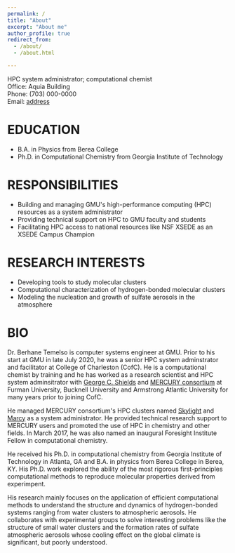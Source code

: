 ```yaml
---
permalink: /
title: "About"
excerpt: "About me"
author_profile: true
redirect_from: 
  - /about/
  - /about.html

---
```


HPC system administrator; computational chemist   
Office: Aquia Building  
Phone: (703) 000-0000  
Email: [address](mailto:btemelso@gmu.edu)

# EDUCATION

*   B.A. in Physics from Berea College
*   Ph.D. in Computational Chemistry from Georgia Institute of Technology

# RESPONSIBILITIES

*   Building and managing GMU's high-performance computing (HPC) resources as a system administrator
*   Providing technical support on HPC to GMU faculty and students
*   Facilitating HPC access to national resources like NSF XSEDE as an XSEDE Campus Champion

# RESEARCH INTERESTS

*   Developing tools to study molecular clusters 
*   Computational characterization of hydrogen-bonded molecular clusters
*   Modeling the nucleation and growth of sulfate aerosols in the atmosphere

# BIO

Dr. Berhane Temelso is computer systems engineer at GMU. Prior to his start at GMU in late July
2020, he was a senior HPC system adminstrator and facilitator at College of Charleston (CofC). He is
a computational chemist by training and he has worked as a research scientist and HPC system
adminsitrator with [George C.
Shields](http://www2.furman.edu/academics/chemistry/faculty-and-staff/Pages/George-Shields.aspx) and
[MERCURY consortium](http://mercuryconsortium.org) at Furman University, Bucknell University and
Armstrong Atlantic University for many years prior to joining CofC. 

He managed MERCURY consortium's HPC clusters named
[Skylight](http://mercuryconsortium.org/skylight/) and
[Marcy](http://mercuryconsortium.org/skylight/) as a system administrator.  He provided technical
research support to MERCURY users and promoted the use of HPC in chemistry and other fields. In
March 2017, he was also named an inaugural Foresight Institute Fellow in computational chemistry.

He received his Ph.D. in computational chemistry from Georgia Institute of Technology in Atlanta, GA
and B.A. in physics from Berea College in Berea, KY. His Ph.D. work explored the ability of the most
rigorous first-principles computational methods to reproduce molecular properties derived from
experimpent.    

His research mainly focuses on the application of efficient computational methods to understand the
structure and dynamics of hydrogen-bonded systems ranging from water clusters to atmospheric
aerosols. He collaborates with experimental groups to solve interesting problems like the structure
of small water clusters and the formation rates of sulfate atmospheric aerosols whose cooling effect
on the global climate is significant, but poorly understood. 
  
